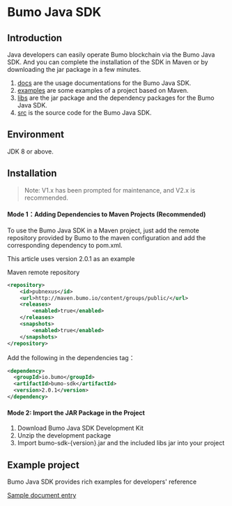 # Bumo Java SDK

## Introduction
Java developers can easily operate Bumo blockchain via the Bumo Java SDK. And you can complete the installation of the SDK in Maven or by downloading the jar package in a few minutes.

1. [docs](/docs) are the usage documentations for the Bumo Java SDK.
2. [examples](/examples) are some examples of a project based on Maven.
3. [libs](/libs) are the jar package and the dependency packages for the Bumo Java SDK.
4. [src](/src)  is the source code for the Bumo Java SDK.

## Environment

JDK 8 or above.

## Installation

> Note: V1.x has been prompted for maintenance, and V2.x is recommended.

#### Mode 1：Adding Dependencies to Maven Projects (Recommended)
To use the Bumo Java SDK in a Maven project, just add the remote repository provided by Bumo to the maven configuration and add the corresponding dependency to pom.xml.

This article uses version 2.0.1 as an example

Maven remote repository
``` xml
<repository>
    <id>pubnexus</id>                
    <url>http://maven.bumo.io/content/groups/public/</url>
    <releases>
        <enabled>true</enabled>
    </releases>
    <snapshots>
        <enabled>true</enabled>
    </snapshots>
</repository>
```
Add the following in the dependencies tag：
``` xml
<dependency>
  <groupId>io.bumo</groupId>
  <artifactId>bumo-sdk</artifactId>
  <version>2.0.1</version>
</dependency>
```
#### Mode 2: Import the JAR Package in the Project
1. Download Bumo Java SDK Development Kit
2. Unzip the development package
3. Import bumo-sdk-{version}.jar and the included libs jar into your project

## Example project
Bumo Java SDK provides rich examples for developers' reference

[Sample document entry](docs/SDK.md "")
